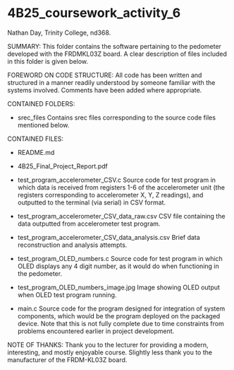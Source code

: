 # 4B25_coursework_activity_6
Nathan Day, Trinity College, nd368.

SUMMARY:
This folder contains the software pertaining to the pedometer developed with the FRDMKL03Z board. A clear description of files included in this folder is given below.

FOREWORD ON CODE STRUCTURE:
All code has been written and structured in a manner readily understood by someone familiar with the systems involved. Comments have been added where appropriate.

CONTAINED FOLDERS:
- srec_files
Contains srec files corresponding to the source code files mentioned below.

CONTAINED FILES:
- README.md

- 4B25_Final_Project_Report.pdf

- test_program_accelerometer_CSV.c
Source code for test program in which data is received from registers 1-6 of the accelerometer unit (the registers corresponding to accelerometer X, Y, Z readings), and outputted to the terminal (via serial) in CSV format.

- test_program_accelerometer_CSV_data_raw.csv
CSV file containing the data outputted from accelerometer test program.

- test_program_accelerometer_CSV_data_analysis.csv
Brief data reconstruction and analysis attempts.

- test_program_OLED_numbers.c
Source code for test program in which OLED displays any 4 digit number, as it would do when functioning in the pedometer.

- test_program_OLED_numbers_image.jpg
Image showing OLED output when OLED test program running.

- main.c
Source code for the program designed for integration of system components, which would be the program deployed on the packaged device. Note that this is not fully complete due to time constraints from problems encountered earlier in project development.


NOTE OF THANKS:
Thank you to the lecturer for providing a modern, interesting, and mostly enjoyable course.
Slightly less thank you to the manufacturer of the FRDM-KL03Z board.
